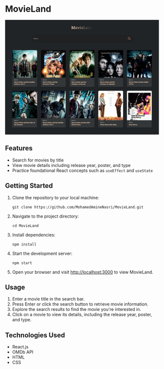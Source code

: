 <!DOCTYPE html>
<html lang="en">
<head>
    <meta charset="UTF-8">
    <meta name="viewport" content="width=device-width, initial-scale=1.0">
</head>
<body>
    <div class="container">
        <h1>MovieLand</h1>
        <img src="./public/LandingPage.png" alt="MovieLand Screenshot">
        <h2>Features</h2>
        <ul>
            <li>Search for movies by title</li>
            <li>View movie details including release year, poster, and type</li>
            <li>Practice foundational React concepts such as <code>useEffect</code> and <code>useState</code></li>
        </ul>
        <h2>Getting Started</h2>
        <ol>
            <li>Clone the repository to your local machine:</li>
            <pre><code>git clone https://github.com/MohamedAmineNasri/MovieLand.git</code></pre>
            <li>Navigate to the project directory:</li>
            <pre><code>cd MovieLand</code></pre>
            <li>Install dependencies:</li>
            <pre><code>npm install</code></pre>
            <li>Start the development server:</li>
            <pre><code>npm start</code></pre>
            <li>Open your browser and visit <a href="http://localhost:3000">http://localhost:3000</a> to view MovieLand.</li>
        </ol>
        <h2>Usage</h2>
        <ol>
            <li>Enter a movie title in the search bar.</li>
            <li>Press Enter or click the search button to retrieve movie information.</li>
            <li>Explore the search results to find the movie you're interested in.</li>
            <li>Click on a movie to view its details, including the release year, poster, and type.</li>
        </ol>
        <h2>Technologies Used</h2>
        <ul>
            <li>React.js</li>
            <li>OMDb API</li>
            <li>HTML</li>
            <li>CSS</li>
        </ul>
    </div>
</body>
</html>
